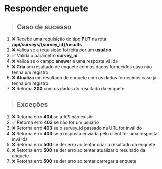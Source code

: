 # Responder enquete

> ## Caso de sucesso

1. :x: Recebe uma requisição do tipo **PUT** na rota **/api/surveys/{survey_id}/results**
2. :x: Valida se a requisição foi feita por um **usuário**
3. ✅ Valida o parâmetro **survey_id**
4. :x: Valida se o campo **answer** é uma resposta válida
5. :x: **Cria** um resultado de enquete com os dados fornecidos caso não tenha um registro
6. :x: **Atualiza** um resultado de enquete com os dados fornecidos caso já tenha um registro
7. :x: Retorna **200** com os dados do resultado da enquete

> ## Exceções

1. :x: Retorna erro **404** se a API não existir
2. ✅ Retorna erro **403** se não for um usuário
3. :x: Retorna erro **403** se o survey_id passado na URL for inválido
4. :x: Retorna erro **403** se a resposta enviada pelo client for uma resposta inválida
5. :x: Retorna erro **500** se der erro ao tentar criar o resultado da enquete
6. :x: Retorna erro **500** se der erro ao tentar atualizar o resultado da enquete
7. :x: Retorna erro **500** se der erro ao tentar carregar a enquete